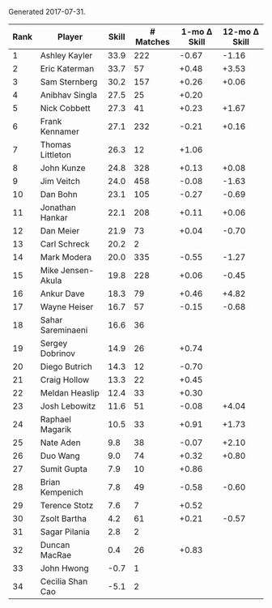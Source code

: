 Generated 2017-07-31.

| Rank | Player            | Skill | # Matches | 1-mo Δ Skill | 12-mo Δ Skill |
|------|-------------------|-------|-----------|--------------|---------------|
|    1 | Ashley Kayler     |  33.9 |       222 |        -0.67 |         -1.16 |
|    2 | Eric Katerman     |  33.7 |        57 |        +0.48 |         +3.53 |
|    3 | Sam Sternberg     |  30.2 |       157 |        +0.26 |         +0.06 |
|    4 | Anibhav Singla    |  27.5 |        25 |        +0.20 |               |
|    5 | Nick Cobbett      |  27.3 |        41 |        +0.23 |         +1.67 |
|    6 | Frank Kennamer    |  27.1 |       232 |        -0.21 |         +0.16 |
|    7 | Thomas Littleton  |  26.3 |        12 |        +1.06 |               |
|    8 | John Kunze        |  24.8 |       328 |        +0.13 |         +0.08 |
|    9 | Jim Veitch        |  24.0 |       458 |        -0.08 |         -1.63 |
|   10 | Dan Bohn          |  23.1 |       105 |        -0.27 |         -0.69 |
|   11 | Jonathan Hankar   |  22.1 |       208 |        +0.11 |         +0.06 |
|   12 | Dan Meier         |  21.9 |        73 |        +0.04 |         -0.70 |
|   13 | Carl Schreck      |  20.2 |         2 |              |               |
|   14 | Mark Modera       |  20.0 |       335 |        -0.55 |         -1.27 |
|   15 | Mike Jensen-Akula |  19.8 |       228 |        +0.06 |         -0.45 |
|   16 | Ankur Dave        |  18.3 |        79 |        +0.46 |         +4.82 |
|   17 | Wayne Heiser      |  16.7 |        57 |        -0.15 |         -0.68 |
|   18 | Sahar Sareminaeni |  16.6 |        36 |              |               |
|   19 | Sergey Dobrinov   |  14.9 |        26 |        +0.74 |               |
|   20 | Diego Butrich     |  14.3 |        12 |        -0.70 |               |
|   21 | Craig Hollow      |  13.3 |        22 |        +0.45 |               |
|   22 | Meldan Heaslip    |  12.4 |        33 |        +0.30 |               |
|   23 | Josh Lebowitz     |  11.6 |        51 |        -0.08 |         +4.04 |
|   24 | Raphael Magarik   |  10.5 |        33 |        +0.91 |         +1.73 |
|   25 | Nate Aden         |   9.8 |        38 |        -0.07 |         +2.10 |
|   26 | Duo Wang          |   9.0 |        74 |        +0.32 |         +0.80 |
|   27 | Sumit Gupta       |   7.9 |        10 |        +0.86 |               |
|   28 | Brian Kempenich   |   7.8 |        49 |        -0.58 |         -0.60 |
|   29 | Terence Stotz     |   7.6 |         7 |        +0.52 |               |
|   30 | Zsolt Bartha      |   4.2 |        61 |        +0.21 |         -0.57 |
|   31 | Sagar Pilania     |   2.8 |         2 |              |               |
|   32 | Duncan MacRae     |   0.4 |        26 |        +0.83 |               |
|   33 | John Hwong        |  -0.7 |         1 |              |               |
|   34 | Cecilia Shan Cao  |  -5.1 |         2 |              |               |